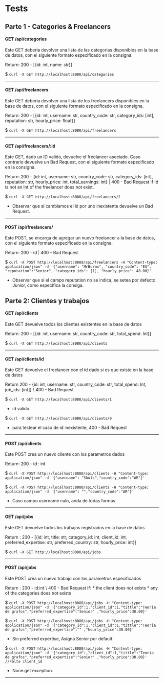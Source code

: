 # Tests
## Parte 1 - Categories & Freelancers

#### GET	/api/categories		

Este GET deberia devolver una lista de las categorias disponibles en la base de datos, con el siguiente formato especificado en la consigna.


Return: 200 - [{id: int, name: str}]

$ `curl -X GET http://localhost:8080/api/categories`

---

#### GET	/api/freelancers

Este GET deberia devolver una lista de los freelancers disponibles en la base de datos, con el siguiente formato especificado en la consigna.

Return: 200 - [{id: int, username: str, country_code: str, category_ids: [int], reputation: str, hourly_price: float}]	

$ `curl -X GET http://localhost:8080/api/freelancers`

---

#### GET	/api/freelancers/:id		

Este GET, dado un ID valido, devuelve el freelancer asociado. Caso contrario devuelve un Bad Request, con el siguiente formato especificado en la consigna.


Return: 200 - {id: int, username: str, country_code: str, category_ids: [int], reputation: str, hourly_price: int, total_earnings: int} | 400 - Bad Request If Id is not an Int of the freelancer does not exist.	

$ `curl -X GET http://localhost:8080/api/freelancers/2`

* Observar que si cambiamos el id por uno inexistente devuelve un Bad Request.

---

#### POST	/api/freelancers/

Este POST, se encarga de agregar un nuevo freelancer a la base de datos, con el siguiente formato especificado en la consigna.


Return: 200 - id | 400 - Bad Request

$ `curl -X POST http://localhost:8080/api/freelancers -H "Content-type: application/json" -d '{"username": "MrBurns", "country_code": "ES", "reputation":"Senior", "category_ids": [1], "hourly_price": 40.00}'`

* Observar que si el campo reputation no se indica, se setea por defecto Junior, como especifica la consiga.

## Parte 2: Clientes y trabajos

#### GET /api/clients

Este GET devuelve todos los clientes existentes en la base de datos

Return: 200 - [{id: int, username: str, country_code: str, total_spend: Int}]

$ `curl -X GET http://localhost:8080/api/clients`

---

#### GET /api/clients/id     

Este GET devuelve el freelancer con el id dado si es que existe en la base de datos

Return 200 - {id: int, username: str, country_code: str, total_spend: Int, job_ids: [int]} \ 400 - Bad Request

$ `curl -X GET http://localhost:8080/api/clients/1`

* id valido

$ `curl -X GET http://localhost:8080/api/clients/0` 
* para testear el caso de id 	    					   inexistente, 400 - Bad Request

---

#### POST /api/clients

Este POST crea un nuevo cliente con los parametros dados

Return: 200 - id : int

$ `curl -X POST http://localhost:8080/api/clients -H "Content-type: application/json" -d '{"username": "Shuls","country_code":"AR"}'`

$ `curl -X POST http://localhost:8080/api/clients -H "Content-type: application/json" -d '{"username": "","country_code":"AR"}'`
* Caso campo username nulo, anda de todas formas.

---

#### GET /api/jobs

Este GET devuelve todos los trabajos registrados en la base de datos

Return : 200 - [{id: int, title: str, category_id: int, client_id: int, preferred_expertise: str, preferred_country: str, hourly_price: int}]

$ `curl -X GET http://localhost:8080/api/jobs`

---

#### POST /api/jobs

Este POST crea un nuevo trabajo con los parametros especificados

Return : 200 - id:int \ 400 - Bad Request if: * the client does not exists * any of the categories does not exists

$ `curl -X POST http://localhost:8080/api/jobs -H "Content-type: application/json" -d '{"category_id":1,"client_id":1,"tittle":"Teoria de grafos","preferred_expertise":"Senior" ,"hourly_price":30.00}'`

$ `curl -X POST http://localhost:8080/api/jobs -H "Content-type: application/json" -d '{"category_id":1,"client_id":1,"tittle":"Teoria de grafos","preferred_expertise":"" ,"hourly_price":30.00}'`  
* Sin preferred expertise, Asigna Senior por default.

$ `curl -X POST http://localhost:8080/api/jobs -H "Content-type: application/json" -d '{"category_id":,"client_id":1,"tittle":"Teoria de grafos","preferred_expertise":"Senior" ,"hourly_price":30.00}' //Falta client_id`
* None.get exception.

---
